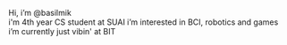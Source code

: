 Hi, i’m @basilmik  
i'm 4th year CS student at SUAI 
i’m interested in BCI, robotics and games
i’m currently just vibin' at BIT

<!---
basilmik/basilmik is a ✨ special ✨ repository because its `README.md` (this file) appears on your GitHub profile.
You can click the Preview link to take a look at your changes.
--->
